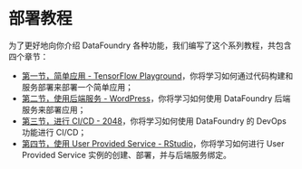 # 部署教程

为了更好地向你介绍 DataFoundry 各种功能，我们编写了这个系列教程，共包含四个章节：

- [第一节，简单应用 - TensorFlow Playground](GuestBook_Chapter_1.md)，你将学习如何通过代码构建和服务部署来部署一个简单应用；
- [第二节，使用后端服务 - WordPress](GuestBook_Chapter_2.md)，你将学习如何使用 DataFoundry 后端服务来部署应用；
- [第三节，进行 CI/CD - 2048](GuestBook_Chapter_3.md)，你将学习如何使用 DataFoundry 的 DevOps 功能进行 CI/CD；
- [第四节，使用 User Provided Service - RStudio](GuestBook_Chapter_4.md)，你将学习如何进行 User Provided Service 实例的创建、部署，并与后端服务绑定。